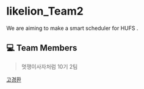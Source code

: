 # likelion_Team2
We are aiming to make a smart scheduler for HUFS .

## :computer: Team Members

> 멋쟁이사자처럼 10기 2팀

[고경환](https://github.com/kyunghwan1207)
